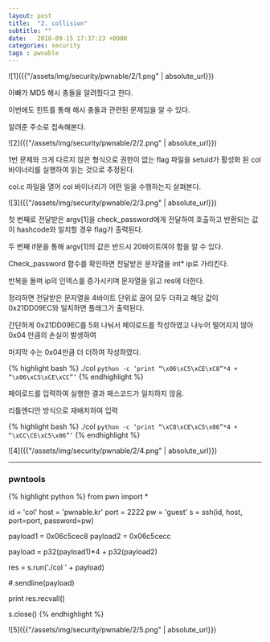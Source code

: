 ```yaml
---
layout: post
title:  "2. collision"
subtitle: ""
date:   2018-09-15 17:37:23 +0900
categories: security
tags : pwnable
---
```


![1]({{"/assets/img/security/pwnable/2/1.png" | absolute_url}})

아빠가 MD5 해시 충돌을 알려줬다고 한다.

이번에도 힌트를 통해 해시 충돌과 관련된 문제임을 알 수 있다.

알려준 주소로 접속해본다.


![2]({{"/assets/img/security/pwnable/2/2.png" | absolute_url}})

1번 문제와 크게 다르지 않은 형식으로 권한이 없는 flag 파일을 setuid가 활성화 된 col 바이너리를 실행하여 읽는 것으로 추정된다.

col.c 파일을 열어 col 바이너리가 어떤 일을 수행하는지 살펴본다.

![3]({{"/assets/img/security/pwnable/2/3.png" | absolute_url}})

첫 번째로 전달받은 argv[1]을 check_password에게 전달하여 호출하고 반환되는 값이 hashcode와 일치할 경우 flag가 출력된다. 

두 번째 if문을 통해 argv[1]의 값은 반드시 20바이트여야 함을 알 수 있다.

Check_password 함수를 확인하면 전달받은 문자열을 int* ip로 가리킨다. 

반복을 돌며 ip의 인덱스를 증가시키며 문자열을 읽고 res에 더한다. 


정리하면 전달받은 문자열을 4바이트 단위로 끊어 모두 더하고 해당 값이 0x21DD09EC와 일치하면 플래그가 출력된다.

간단하게 0x21DD09EC를 5회 나눠서 페이로드를 작성하였고 나누어 떨어지지 않아 0x04 만큼의 손실이 발생하여 

마지막 수는 0x04만큼 더 더하여 작성하였다.

{% highlight bash %}
./col `python -c ‘print “\x06\xC5\xCE\xC8”*4 + “\x06\xC5\xCE\xCC”’`
{% endhighlight %}

페이로드를 입력하여 실행한 결과 패스코드가 일치하지 않음.

리틀엔디안 방식으로 재배치하여 입력

{% highlight bash %}
./col `python -c ‘print “\xC8\xCE\xC5\x06”*4 + “\xCC\CE\xC5\x06”’`
{% endhighlight %}

![4]({{"/assets/img/security/pwnable/2/4.png" | absolute_url}})

-------------------------------------------------------
### pwntools
{% highlight python %}
from pwn import *
 
id   = 'col'
host = 'pwnable.kr'
port = 2222
pw   = 'guest'
s = ssh(id, host, port=port, password=pw)
 
payload1 = 0x06c5cec8
payload2 = 0x06c5cecc
 
payload = p32(payload1)*4 + p32(payload2)
 
 
res = s.run('./col ' + payload)
 
#.sendline(payload)
 
print res.recvall()
 
s.close()
{% endhighlight %}


![5]({{"/assets/img/security/pwnable/2/5.png" | absolute_url}})


